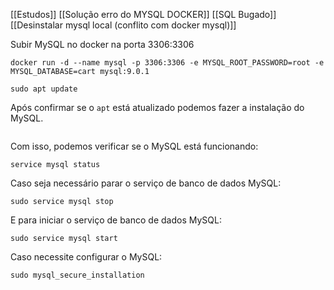 [[Estudos]]
[[Solução erro do MYSQL DOCKER]]
[[SQL Bugado]]
[[Desinstalar mysql local (conflito com docker mysql)]]


Subir MySQL no docker na porta 3306:3306


```
docker run -d --name mysql -p 3306:3306 -e MYSQL_ROOT_PASSWORD=root -e MYSQL_DATABASE=cart mysql:9.0.1

```

```sudo apt update```


Após confirmar se o `apt` está atualizado podemos fazer a instalação do MySQL.

``` sudo apt install mysql-server 
```


Com isso, podemos verificar se o MySQL está funcionando:

```
service mysql status
```

Caso seja necessário parar o serviço de banco de dados MySQL:

```
sudo service mysql stop
```

E para iniciar o serviço de banco de dados MySQL:

```
sudo service mysql start
```

Caso necessite configurar o MySQL:

```
sudo mysql_secure_installation




